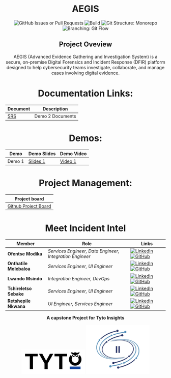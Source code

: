 <div align="center">


# AEGIS

  ![GitHub Issues or Pull Requests](https://img.shields.io/github/issues/COS301-SE-2025/AEGIS)
  ![Build](https://github.com/COS301-SE-2025/AEGIS/actions/workflows/lint.yml/badge.svg)
  ![Git Structure: Monorepo](https://img.shields.io/badge/Git%20Structure-Monorepo-blue)
  ![Branching: Git Flow](https://img.shields.io/badge/Branching-Git%20Flow-green)
 



<div>
  <h2 align="center">Project Oveview</h2>
  <!-- Project description here  -->
  <p>AEGIS (Advanced Evidence Gathering and Investigation System) is a secure, on-premise Digital Forensics and Incident Response (DFIR) platform designed to help cybersecurity teams investigate, collaborate, and manage cases involving digital evidence.</p>
</div>

# Documentation Links:
| Document | Description | 
|----------|-------------|
| [SRS](https://drive.google.com/drive/folders/1a484FLVYnxHlSkHjc4Zql1wG46k02IG6) | Demo 2 Documents | 

# Demos:
| Demo | Demo Slides | Demo Video |
|------|--------|------|
| Demo 1 | [Slides 1](https://www.canva.com/design/DAGokHxWRMc/CcAMEt2TOs7UyCsaF5az5Q/edit?utm_content=DAGokHxWRMc&utm_campaign=designshare&utm_medium=link2&utm_source=sharebutton) | [Video 1](https://www.canva.com/design/DAGovaFWF1A/9p8YYCu-lPYkveH85GLx3Q/edit?utm_content=DAGovaFWF1A&utm_campaign=designshare&utm_medium=link2&utm_source=sharebutton) |


# Project Management:
| Project board |  
|----------|
| [Github Project Board](https://github.com/orgs/COS301-SE-2025/projects/135/views/1?filterQuery=) | 


<!-- when needed, uncomment
# Technologies #
<p align="center">
  <a href="https://skillicons.dev">
    <img src="" />
  </a>
</p> -->


# Meet Incident Intel #

| Member             | Role | Links |
|--------------------|--------------|--------------|
| **Ofentse Modika** |*Services Engineer, Data Engineer, Integration Engineer* | [![LinkedIn](https://skillicons.dev/icons?i=linkedin&size=20)](https://linkedin.com) [![GitHub](https://skillicons.dev/icons?i=github&size=20)](https://github.com) |
| **Onthatile Molebaloa** |*Services Engineer, UI Engineer* | [![LinkedIn](https://skillicons.dev/icons?i=linkedin&size=20)](https://linkedin.com) [![GitHub](https://skillicons.dev/icons?i=github&size=20)](https://github.com) |
| **Lwando Msindo** | *Integration Engineer, DevOps* | [![LinkedIn](https://skillicons.dev/icons?i=linkedin&size=20)](https://www.linkedin.com/in/lwando-msindo-0220722b5/) [![GitHub](https://skillicons.dev/icons?i=github&size=20)](https://github.com/lwando04) |
| **Tshireletso Sebake** |*Services Engineer, UI Engineer* | [![LinkedIn](https://skillicons.dev/icons?i=linkedin&size=20)](https://linkedin.com) [![GitHub](https://skillicons.dev/icons?i=github&size=20)](https://github.com) |
| **Retshepile Nkwana** |*UI Engineer, Services Engineer* | [![LinkedIn](https://skillicons.dev/icons?i=linkedin&size=20)](https://linkedin.com) [![GitHub](https://skillicons.dev/icons?i=github&size=20)](https://github.com) |
<!-- later 
<table>
  <tr>
    <td>- Contact us at <a href="mailto:bytesquad.capstone@gmail.com">capstone.incidentintel@gmail.com</a>.</td>
  </tr>
</table> -->

<div align="center">

**A capstone Project for Tyto Insights**

<div align="center">
  <img src="./assets/client-logo.png" alt="Client Logo" width="200">
  <img src="./assets/team-logo.png" alt="Team Logo" width="200">
</div>



